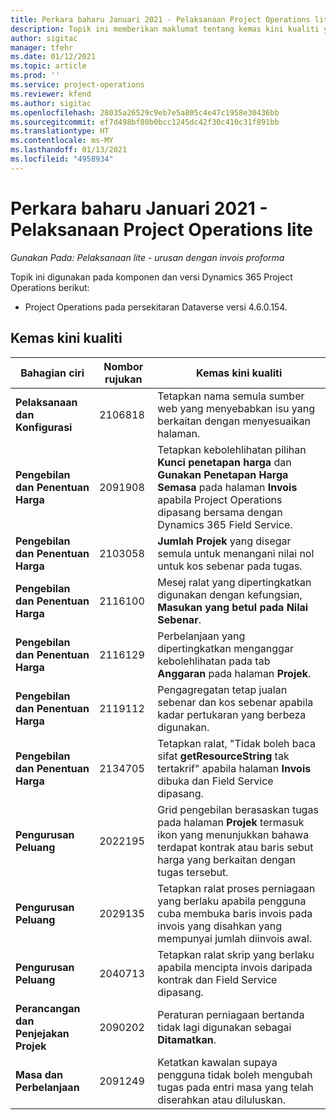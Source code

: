 ```yaml
---
title: Perkara baharu Januari 2021 - Pelaksanaan Project Operations lite
description: Topik ini memberikan maklumat tentang kemas kini kualiti yang tersedia dalam keluaran Januari 2021 bagi pelaksanaan Project Operations lite.
author: sigitac
manager: tfehr
ms.date: 01/12/2021
ms.topic: article
ms.prod: ''
ms.service: project-operations
ms.reviewer: kfend
ms.author: sigitac
ms.openlocfilehash: 28035a26529c9eb7e5a805c4e47c1958e30436bb
ms.sourcegitcommit: ef7d498bf80b0bcc1245dc42f30c410c31f891bb
ms.translationtype: HT
ms.contentlocale: ms-MY
ms.lasthandoff: 01/13/2021
ms.locfileid: "4958934"
---
```

# <a name="whats-new-january-2021---project-operations-lite-deployment"></a>Perkara baharu Januari 2021 - Pelaksanaan Project Operations lite


_Gunakan Pada: Pelaksanaan lite - urusan dengan invois proforma_

Topik ini digunakan pada komponen dan versi Dynamics 365 Project Operations berikut:

  - Project Operations pada persekitaran Dataverse versi 4.6.0.154.
  
## <a name="quality-updates"></a>Kemas kini kualiti

| **Bahagian ciri** | **Nombor rujukan** | **Kemas kini kualiti** |
| --- | --- | --- |
| **Pelaksanaan dan Konfigurasi** | 2106818 | Tetapkan nama semula sumber web yang menyebabkan isu yang berkaitan dengan menyesuaikan halaman. |
| **Pengebilan dan Penentuan Harga** | 2091908 | Tetapkan kebolehlihatan pilihan **Kunci penetapan harga** dan **Gunakan Penetapan Harga Semasa** pada halaman **Invois** apabila Project Operations dipasang bersama dengan Dynamics 365 Field Service. |
| **Pengebilan dan Penentuan Harga** | 2103058 | **Jumlah Projek** yang disegar semula untuk menangani nilai nol untuk kos sebenar pada tugas. |
| **Pengebilan dan Penentuan Harga** | 2116100 | Mesej ralat yang dipertingkatkan digunakan dengan kefungsian, **Masukan yang betul pada Nilai Sebenar**. |
| **Pengebilan dan Penentuan Harga** | 2116129 | Perbelanjaan yang dipertingkatkan menganggar kebolehlihatan pada tab **Anggaran** pada halaman **Projek**. |
| **Pengebilan dan Penentuan Harga** | 2119112 | Pengagregatan tetap jualan sebenar dan kos sebenar apabila kadar pertukaran yang berbeza digunakan. |
| **Pengebilan dan Penentuan Harga** | 2134705 | Tetapkan ralat, "Tidak boleh baca sifat **getResourceString** tak tertakrif" apabila halaman **Invois** dibuka dan Field Service dipasang. |
| **Pengurusan Peluang** | 2022195 | Grid pengebilan berasaskan tugas pada halaman **Projek** termasuk ikon yang menunjukkan bahawa terdapat kontrak atau baris sebut harga yang berkaitan dengan tugas tersebut. |
| **Pengurusan Peluang** | 2029135 | Tetapkan ralat proses perniagaan yang berlaku apabila pengguna cuba membuka baris invois pada invois yang disahkan yang mempunyai jumlah diinvois awal. |
| **Pengurusan Peluang** | 2040713 | Tetapkan ralat skrip yang berlaku apabila mencipta invois daripada kontrak dan Field Service dipasang. |
| **Perancangan dan Penjejakan Projek** | 2090202 | Peraturan perniagaan bertanda tidak lagi digunakan sebagai **Ditamatkan**. |
| **Masa dan Perbelanjaan** | 2091249 | Ketatkan kawalan supaya pengguna tidak boleh mengubah tugas pada entri masa yang telah diserahkan atau diluluskan. |

